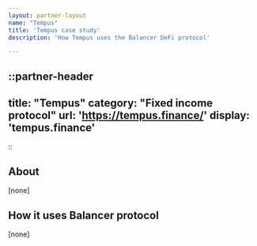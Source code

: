 ```yaml
---
layout: partner-layout
name: "Tempus"
title: 'Tempus case study'
description: 'How Tempus uses the Balancer DeFi protocol'

---
```


::partner-header
---
title: "Tempus"
category: "Fixed income protocol"
url: 'https://tempus.finance/'
display: 'tempus.finance'
---
::

## About

[none]

## How it uses Balancer protocol

[none]
